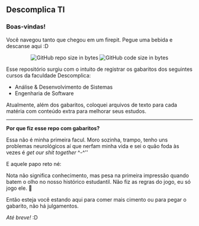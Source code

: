 ## Descomplica TI
### Boas-vindas!

Você navegou tanto que chegou em um firepit. Pegue uma bebida e descanse aqui :D

<p align="center">
  <img alt="GitHub repo size in bytes" src="https://img.shields.io/github/repo-size/tocrossbridge/descomplica-ads?color=pink">

  <img alt="GitHub code size in bytes" src="https://img.shields.io/github/last-commit/tocrossbridge/descomplica-ads">
</p>

Esse repositório surgiu com o intuito de registrar os gabaritos dos seguintes cursos da faculdade Descomplica:

- Análise & Desenvolvimento de Sistemas
- Engenharia de Software

Atualmente, além dos gabaritos, coloquei arquivos de texto para cada matéria com conteúdo extra para melhorar seus estudos.

---

**Por que fiz esse repo com gabaritos?**

Essa não é minha primeira facul. Moro sozinha, trampo, tenho uns problemas neurológicos aí que nerfam minha vida e sei o quão foda às vezes é _get our shit together_ ^-^''

E aquele papo reto né:

Nota não significa conhecimento, mas pesa na primeira impressão quando batem o olho no nosso histórico estudantil. Não fiz as regras do jogo, eu só jogo ele. 🦝

Então esteja você estando aqui para comer mais cimento ou para pegar o gabarito, não há julgamentos.

_Até breve!_ :D